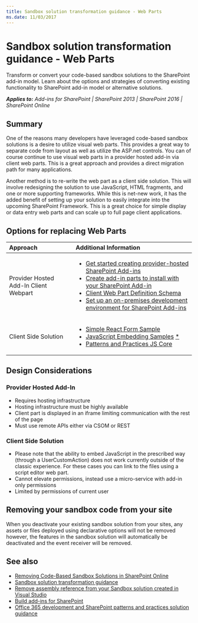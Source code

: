 ```yaml
---
title: Sandbox solution transformation guidance - Web Parts
ms.date: 11/03/2017
---
```

# Sandbox solution transformation guidance - Web Parts
Transform or convert your code-based sandbox solutions to the SharePoint add-in model. Learn about the options and strategies of converting existing functionality to SharePoint add-in model or alternative solutions.

_**Applies to:** Add-ins for SharePoint | SharePoint 2013 | SharePoint 2016 | SharePoint Online_


## Summary

One of the reasons many developers have leveraged code-based sandbox solutions is a desire to utilize visual web parts. This provides a great way to separate code from layout as well as
utilize the ASP.net controls. You can of course continue to use visual web parts in a provider hosted add-in via client web parts. This is a great approach and provides a direct migration path for many applications.

Another method is to re-write the web part as a client side solution. This will involve redesigning the solution to use JavaScript, HTML fragments, and one or more supporting frameworks. While this is net-new work, it has the added benefit of setting up your solution to easily integrate into the upcoming SharePoint Framework. This is a great choice for simple display or data entry web parts and can scale up to full page client applications.


## Options for replacing Web Parts
<a name="sectionSection2"> </a>

|**Approach**|**Additional Information**|
|:-----|:-----|
|Provider Hosted Add-In Client Webpart|<ul><li>[Get started creating provider-hosted SharePoint Add-ins](https://msdn.microsoft.com/en-us/library/office/fp142381.aspx)</li><li>[Create add-in parts to install with your SharePoint Add-in](https://msdn.microsoft.com/en-us/library/a2664289-6c56-4cb1-987a-22367fad55eb)</li><li>[Client Web Part Definition Schema](https://msdn.microsoft.com/en-us/library/office/dn481208.aspx)</li><li>[Set up an on-premises development environment for SharePoint Add-ins](https://msdn.microsoft.com/en-us/library/office/fp179923.aspx)</li></ul>|
|Client Side Solution|<ul><li>[Simple React Form Sample](https://github.com/SharePoint/PnP/tree/dev/Samples/SharePoint.React.SupportTicket)</li><li>[JavaScript Embedding Samples](https://github.com/SharePoint/PnP/tree/master/Samples/Core.JavaScript) [*](#actionsupportnote)</li><li>[Patterns and Practices JS Core](https://github.com/SharePoint/PnP-JS-Core/)</li></ul>|


## Design Considerations

### Provider Hosted Add-In

<ul>
<li>Requires hosting infrastructure</li>
<li>Hosting infrastructure must be highly available</li>
<li>Client part is displayed in an iframe limiting communication with the rest of the page</li>
<li>Must use remote APIs either via CSOM or REST</li>
</ul>

### Client Side Solution

<ul>
<li>
<a name="actionsupportnote"></a>
Please note that the ability to embed JavaScript in the prescribed way (through a UserCustomAction) does not work currently outside of the classic experience. For these cases you can link to the files using a script editor web part.</li>
<li>Cannot elevate permissions, instead use a micro-service with add-in only permissions</li>
<li>Limited by permissions of current user</li>
</ul>


## Removing your sandbox code from your site
<a name="sectionSection3"> </a>
When you deactivate your existing sandbox solution from your sites, any assets or files deployed using declarative options will not be removed however, the features in the sandbox solution will automatically be deactivated and the event receiver will be removed.


## See also
<a name="bk_addresources"> </a>
-  [Removing Code-Based Sandbox Solutions in SharePoint Online](http://dev.office.com/blogs/removing-code-based-sandbox-solutions-in-sharepoint-online)
-  [Sandbox solution transformation guidance](https://msdn.microsoft.com/en-us/pnp_articles/sandbox-solution-transformation-guidance)
-  [Remove assembly reference from your Sandbox solution created in Visual Studio](https://support.microsoft.com/en-us/kb/3183084)
-  [Build add-ins for SharePoint](https://msdn.microsoft.com/library/office/fp179930.aspx)
-  [Office 365 development and SharePoint patterns and practices solution guidance](https://msdn.microsoft.com/en-us/pnp_articles/office-365-development-patterns-and-practices-solution-guidance)
